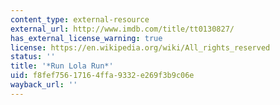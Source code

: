 ```yaml
---
content_type: external-resource
external_url: http://www.imdb.com/title/tt0130827/
has_external_license_warning: true
license: https://en.wikipedia.org/wiki/All_rights_reserved
status: ''
title: '*Run Lola Run*'
uid: f8fef756-1716-4ffa-9332-e269f3b9c06e
wayback_url: ''
---
```

